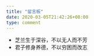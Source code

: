 ```yaml
---
title: "留言板"
date: 2020-03-05T21:42:26+08:00
type: comment
---
```

- 芝兰生于深谷，不以无人而不芳
- 君子修身养德，不以穷困而改志
